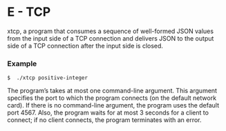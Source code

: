 # E - TCP

xtcp, a program that consumes a sequence of well-formed JSON values from the input side of a TCP connection and delivers JSON to the output side of a TCP connection after the input side is closed.

### Example

```
$  ./xtcp positive-integer
```

The program’s takes at most one command-line argument. This argument specifies the port to which the program connects (on the default network card). If there is no command-line argument, the program uses the default port 4567. Also, the program waits for at most 3 seconds for a client to connect; if no client connects, the program terminates with an error.
